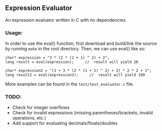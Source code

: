 ## Expression Evaluator

An expression evaluator written in C with no dependencies. 

### Usage:
In order to use the eval() function, first download and build/link the source by running `make` in the root directory. 
Then, we can use eval() like so:
```
char* expression = "3 * (2 * (1 + 1) ^ 2) + 2";
long result = eval(expression);     //  result will yield 26

char* expression2 = "(1 + 3 * (2 * (1 + 1) ^ 2) + 2) * 2 * 2 + 1";
long result2 = eval(expression2);     //  result will yield 109
```

More examples can be found in the `test/test_evaluator.c` file.

### TODO:
* Check for integer overflows
* Check for invalid expressions (missing parentheses/brackets, invalid operations, etc.)
* Add support for evaluating decimals/floats/doubles